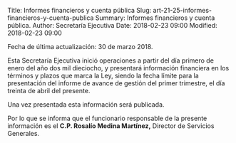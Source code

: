 Title: Informes financieros y cuenta pública
Slug: art-21-25-informes-financieros-y-cuenta-publica
Summary: Informes financieros y cuenta pública.
Author: Secretaría Ejecutiva
Date: 2018-02-23 09:00
Modified: 2018-02-23 09:00


Fecha de última actualización: 30 de marzo 2018.

Esta Secretaría Ejecutiva inició operaciones a partir del día primero
de enero del año dos mil dieciocho, y presentará información financiera
en los términos y plazos que marca la Ley, siendo la fecha límite para
la presentación del informe de avance de gestión del primer trimestre,
el día treinta de abril del presente.

Una vez presentada esta información será publicada.

Por lo que se informa que el funcionario responsable de la presente
información es el **C.P. Rosalío Medina Martínez,** Director de
Servicios Generales.
